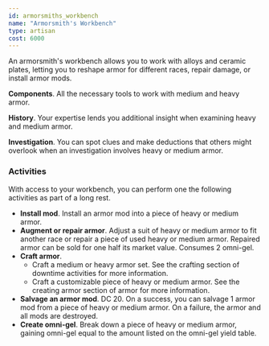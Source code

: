 ```yaml
---
id: armorsmiths_workbench
name: "Armorsmith's Workbench"
type: artisan
cost: 6000
---
```


An armorsmith's workbench allows you to work with alloys and ceramic plates, letting you to reshape armor for different races,
repair damage, or install armor mods.

__Components__. All the necessary tools to work with medium and heavy armor.

__History__. Your expertise lends you additional insight when examining heavy and medium armor.

__Investigation__. You can spot clues and make deductions that others might overlook when an investigation involves heavy or medium armor.


### Activities
With access to your workbench, you can perform one the following activities as part of a long rest.

* __Install mod__. Install an armor mod into a piece of heavy or medium armor.
* __Augment or repair armor__. Adjust a suit of heavy or medium armor to fit another race or repair a piece of used
heavy or medium armor. Repaired armor can be sold for one half its market value. Consumes 2 omni-gel.
* __Craft armor__.
  - Craft a medium or heavy armor set. See the <nuxt-link to="/phb/rules/missions#between-missions">crafting</nuxt-link>
section of downtime activities for more information.
  - Craft a customizable piece of heavy or medium armor. See the <nuxt-link to="/phb/rules/equipment#armor">creating armor</nuxt-link>
section of armor for more information.
* __Salvage an armor mod__. DC 20. On a success, you can salvage 1 armor mod from a piece of heavy or medium armor. On a failure, the armor
  and all mods are destroyed.
* __Create omni-gel__. Break down a piece of heavy or medium armor, gaining omni-gel equal to the amount listed on the
omni-gel yield table.

<ai-dialog title="Omni-gel Yield" component="omni-gel-yield"></ai-dialog>

